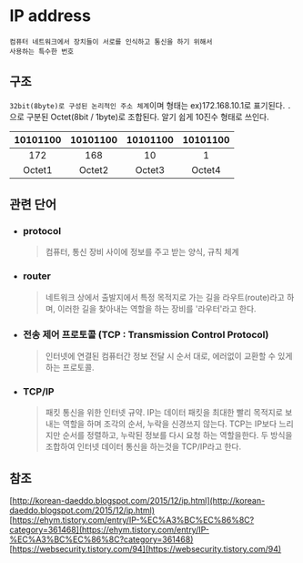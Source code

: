 # IP address
 <code>컴퓨터 네트워크에서 장치들이 서로를 인식하고 통신을 하기 위해서 사용하는 특수한 번호</code>

## 구조 
`32bit(8byte)로 구성된 논리적인 주소 체계`이며 형태는 ex)172.168.10.1로 표기된다.
`.`으로 구분된 Octet(8bit / 1byte)로 조합된다. 알기 쉽게 10진수 형태로 쓰인다.
   
  
|10101100 |10101100  |10101100 |10101100|
|:---:|:---:|:---:|:---:|
|172 |168 |10 |1|
|Octet1|Octet2|Octet3|Octet4|

  
## 관련 단어
 
- ### protocol
  > 컴퓨터, 통신 장비 사이에 정보를 주고 받는 양식, 규칙 체계
    
- ### router
  > 네트워크 상에서 출발지에서 특정 목적지로 가는 길을 라우트(route)라고 하며, 이러한 길을 찾아내는 역할을 하는 장비를 '라우터'라고 한다.
  
- ### 전송 제어 프로토콜 (TCP : Transmission Control Protocol)
  > 인터넷에 연결된 컴퓨터간 정보 전달 시 순서 대로, 에러없이 교환할 수 있게하는 프로토콜.
  
- ### TCP/IP
  > 패킷 통신을 위한 인터넷 규약. IP는 데이터 패킷을 최대한 빨리 목적지로 보내는 역할을 하며 조각의 순서, 누락을 신경쓰지 않는다. TCP는 IP보다 느리지만 순서를 정렬하고, 누락된 정보를 다시 요청 하는 역할을한다. 두 방식을 조합하여 인터넷 데이터 통신을 하는것을 TCP/IP라고 한다.
  
## 참조
[http://korean-daeddo.blogspot.com/2015/12/ip.html](http://korean-daeddo.blogspot.com/2015/12/ip.html)  
[https://ehym.tistory.com/entry/IP-%EC%A3%BC%EC%86%8C?category=361468](https://ehym.tistory.com/entry/IP-%EC%A3%BC%EC%86%8C?category=361468)  
[https://websecurity.tistory.com/94](https://websecurity.tistory.com/94)  
